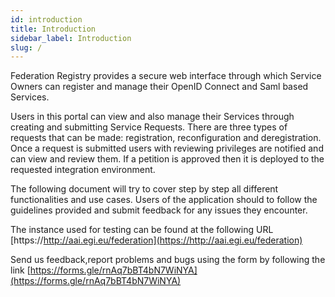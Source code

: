 ```yaml
---
id: introduction
title: Introduction
sidebar_label: Introduction
slug: /
---
```



Federation Registry provides a secure web interface through which Service Owners
can register and manage their OpenID Connect and Saml based Services.

Users in this portal can view and also manage their Services through creating
and submitting Service Requests. There are three types of requests that can be
made: registration, reconfiguration and deregistration. Once a request is
submitted users with reviewing privileges are notified and can view and review
them. If a petition is approved then it is deployed to the requested integration
environment.

The following document will try to cover step by step all different
functionalities and use cases. Users of the application should to follow the
guidelines provided and submit feedback for any issues they encounter.

The instance used for testing can be found at the following URL
[https://http://aai.egi.eu/federation](https://http://aai.egi.eu/federation)

Send us feedback,report problems and bugs using the form by following the link
[https://forms.gle/rnAq7bBT4bN7WiNYA](https://forms.gle/rnAq7bBT4bN7WiNYA)